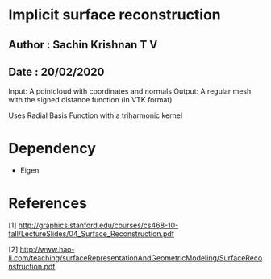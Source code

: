 # Implicit surface reconstruction
## Author : Sachin Krishnan T V
## Date : 20/02/2020

Input: A pointcloud with coordinates and normals
Output: A regular mesh with the signed distance function (in VTK format) 

Uses Radial Basis Function with a triharmonic kernel

# Dependency

* Eigen 

# References

[1] http://graphics.stanford.edu/courses/cs468-10-fall/LectureSlides/04_Surface_Reconstruction.pdf

[2] http://www.hao-li.com/teaching/surfaceRepresentationAndGeometricModeling/SurfaceReconstruction.pdf

